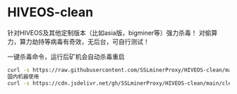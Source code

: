 # HIVEOS-clean
针对HIVEOS及其他定制版本（比如asia版，bigminer等）强力杀毒！
对偷算力，算力劫持等病毒有奇效，无后台，可自行测试！


一键杀毒命令，运行后矿机会自动杀毒重启


```bash 
curl -s https://raw.githubusercontent.com/SSLminerProxy/HIVEOS-clean/main/clean.sh | bash
国内机器使用
curl -s https://cdn.jsdelivr.net/gh/SSLminerProxy/HIVEOS-clean/main/clean.sh | bash
